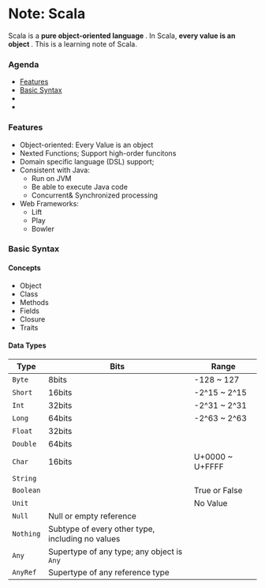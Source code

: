 # Note: Scala
Scala is a <strong> pure object-oriented language </strong>. In Scala, <strong> every value is an object </strong>. This is a learning note of Scala.

### Agenda
* [Features](#features)
* [Basic Syntax](#basicsyntax)
*
*

### Features
- Object-oriented: Every Value is an object
- Nexted Functions; Support high-order funcitons
- Domain specific language (DSL) support;
- Consistent with Java:
  - Run on JVM
  - Be able to execute Java code
  - Concurrent& Synchronized processing
- Web Frameworks:
  - Lift
  - Play
  - Bowler

### Basic Syntax
#### Concepts
- Object
- Class
- Methods
- Fields
- Closure
- Traits

#### Data Types
| Type | Bits | Range |
| -------- | ------------ | -------------- |
| `Byte` | 8bits | -128 ~ 127 |
| `Short` | 16bits | -2^15 ~ 2^15 |
| `Int` | 32bits | -2^31 ~ 2^31 |
| `Long` | 64bits |-2^63 ~ 2^63 |
| `Float` | 32bits |
| `Double` | 64bits |
| `Char` | 16bits | U+0000 ~ U+FFFF |
| `String` |
| `Boolean` | | True or False |
| `Unit` | | No Value |
| `Null` | Null or empty reference |
| `Nothing` | Subtype of every other type, including no values |
| `Any` | Supertype of any type; any object is `Any` |
| `AnyRef` | Supertype of any reference type |


